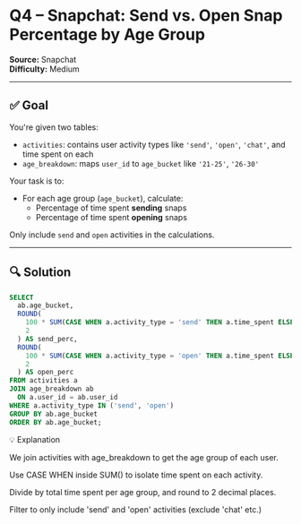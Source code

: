 # Q4 – Snapchat: Send vs. Open Snap Percentage by Age Group  
**Source:** Snapchat  
**Difficulty:** Medium  

---

## ✅ Goal  
You're given two tables:

- `activities`: contains user activity types like `'send'`, `'open'`, `'chat'`, and time spent on each  
- `age_breakdown`: maps `user_id` to `age_bucket` like `'21-25'`, `'26-30'`

Your task is to:
- For each age group (`age_bucket`), calculate:
  - Percentage of time spent **sending** snaps
  - Percentage of time spent **opening** snaps

Only include `send` and `open` activities in the calculations.

---

## 🔍 Solution

```sql
SELECT 
  ab.age_bucket,
  ROUND(
    100 * SUM(CASE WHEN a.activity_type = 'send' THEN a.time_spent ELSE 0 END) / SUM(a.time_spent),
    2
  ) AS send_perc,
  ROUND(
    100 * SUM(CASE WHEN a.activity_type = 'open' THEN a.time_spent ELSE 0 END) / SUM(a.time_spent),
    2
  ) AS open_perc
FROM activities a
JOIN age_breakdown ab 
  ON a.user_id = ab.user_id
WHERE a.activity_type IN ('send', 'open')
GROUP BY ab.age_bucket
ORDER BY ab.age_bucket;
```

💡 Explanation

We join activities with age_breakdown to get the age group of each user.

Use CASE WHEN inside SUM() to isolate time spent on each activity.

Divide by total time spent per age group, and round to 2 decimal places.

Filter to only include 'send' and 'open' activities (exclude 'chat' etc.)
